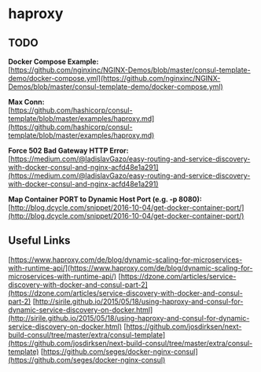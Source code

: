# haproxy

## TODO

**Docker Compose Example:**  
[https://github.com/nginxinc/NGINX-Demos/blob/master/consul-template-demo/docker-compose.yml](https://github.com/nginxinc/NGINX-Demos/blob/master/consul-template-demo/docker-compose.yml)

**Max Conn:**  
[https://github.com/hashicorp/consul-template/blob/master/examples/haproxy.md](https://github.com/hashicorp/consul-template/blob/master/examples/haproxy.md)

**Force 502 Bad Gateway HTTP Error:**  
[https://medium.com/@ladislavGazo/easy-routing-and-service-discovery-with-docker-consul-and-nginx-acfd48e1a291](https://medium.com/@ladislavGazo/easy-routing-and-service-discovery-with-docker-consul-and-nginx-acfd48e1a291)

**Map Container PORT to Dynamic Host Port (e.g. -p 8080):**
[http://blog.dcycle.com/snippet/2016-10-04/get-docker-container-port/](http://blog.dcycle.com/snippet/2016-10-04/get-docker-container-port/)

## Useful Links
[https://www.haproxy.com/de/blog/dynamic-scaling-for-microservices-with-runtime-api/](https://www.haproxy.com/de/blog/dynamic-scaling-for-microservices-with-runtime-api/)
[https://dzone.com/articles/service-discovery-with-docker-and-consul-part-2](https://dzone.com/articles/service-discovery-with-docker-and-consul-part-2)
[http://sirile.github.io/2015/05/18/using-haproxy-and-consul-for-dynamic-service-discovery-on-docker.html](http://sirile.github.io/2015/05/18/using-haproxy-and-consul-for-dynamic-service-discovery-on-docker.html)
[https://github.com/josdirksen/next-build-consul/tree/master/extra/consul-template](https://github.com/josdirksen/next-build-consul/tree/master/extra/consul-template)
[https://github.com/seges/docker-nginx-consul](https://github.com/seges/docker-nginx-consul)